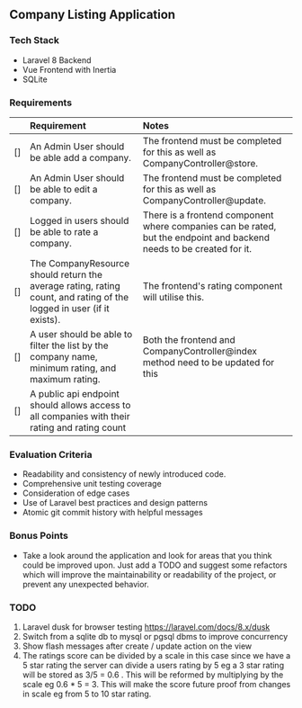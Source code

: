 ## Company Listing Application

### Tech Stack
- Laravel 8 Backend
- Vue Frontend with Inertia
- SQLite

### Requirements
|   |Requirement       |Notes                            |
|---|:------------------|:---------------------------------|
|[]|An Admin User should be able add a company.|The frontend must be completed for this as well as CompanyController@store.|
|[]|An Admin User should be able to edit a company.|The frontend must be completed for this as well as CompanyController@update.|
|[]|Logged in users should be able to rate a company.|There is a frontend component where companies can be rated, but the endpoint and backend needs to be created for it.|
|[]|The CompanyResource should return the average rating, rating count, and rating of the logged in user (if it exists).|The frontend's rating component will utilise this.|
|[]|A user should be able to filter the list by the company name, minimum rating, and maximum rating.|Both the frontend and CompanyController@index method need to be updated for this|
|[]|A public api endpoint should allows access to all companies with their rating and rating count| |

### Evaluation Criteria
- Readability and consistency of newly introduced code.
- Comprehensive unit testing coverage
- Consideration of edge cases
- Use of Laravel best practices and design patterns
- Atomic git commit history with helpful messages

### Bonus Points
- Take a look around the application and look for areas that 
you think could be improved upon. Just add a TODO and suggest
some refactors which will improve the maintainability or
readability of the project, or prevent any unexpected behavior.

### TODO
1. Laravel dusk for browser testing https://laravel.com/docs/8.x/dusk
2. Switch from a sqlite db to mysql or pgsql dbms to improve concurrency
3. Show flash messages after create / update action on the view
5. The ratings score can be divided by a scale in this case since we have a 5 star rating
the server can divide a users rating by 5 eg a 3 star rating will be stored as 3/5 = 0.6 .
This will be reformed by multiplying by the scale eg 0.6 * 5 = 3. This will make the score future proof from 
changes in scale eg from 5 to 10 star rating.
